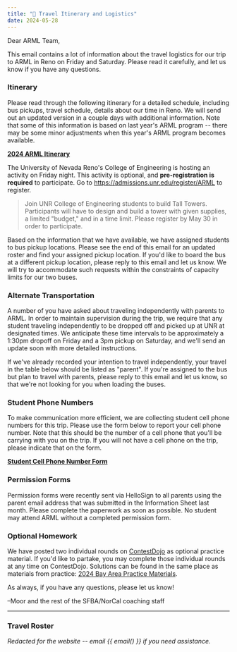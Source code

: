 ```yaml
---
title: "🚌 Travel Itinerary and Logistics"
date: 2024-05-28
---
```


Dear ARML Team,

This email contains a lot of information about the travel logistics for our trip
to ARML in Reno on Friday and Saturday. Please read it carefully, and let us
know if you have any questions.

### Itinerary

Please read through the following itinerary for a detailed schedule, including
bus pickups, travel schedule, details about our time in Reno. We will send out
an updated version in a couple days with additional information. Note that some
of this information is based on last year's ARML program -- there may be some
minor adjustments when this year's ARML program becomes available.

[**2024 ARML Itinerary**](https://drive.google.com/file/d/11g9xvPNLbPXW8MPVQNUxuQb-DbgFe4nh/view?usp=drive_link)

The University of Nevada Reno's College of Engineering is hosting an activity on
Friday night. This activity is optional, and **pre-registration is required** to
participate. Go to https://admissions.unr.edu/register/ARML to register.
> Join UNR College of Engineering students to build Tall Towers. Participants will have to design and build a tower with given supplies, a limited "budget," and in a time limit. Please register by May 30 in order to participate.

Based on the information that we have available, we have assigned students to
bus pickup locations. Please see the end of this email for an updated roster and
find your assigned pickup location. If you'd like to board the bus at a
different pickup location, please reply to this email and let us know. We will
try to accommodate such requests within the constraints of capacity limits for
our two buses.

### Alternate Transportation

A number of you have asked about traveling independently with parents to ARML. 
In order to maintain supervision during the trip, we require that any student
traveling independently to be dropped off and picked up at UNR at designated
times. We anticipate these time intervals to be approximately a 1:30pm dropoff
on Friday and a 3pm pickup on Saturday, and we'll send an update soon with more
detailed instructions.

If we've already recorded your intention to travel independently, your travel in
the table below should be listed as "parent". If you're assigned to the bus but
plan to travel with parents, please reply to this email and let us know, so that
we're not looking for you when loading the buses.

### Student Phone Numbers

To make communication more efficient, we are collecting student cell phone
numbers for this trip. Please use the form below to report your cell phone
number. Note that this should be the number of a cell phone that you'll be
carrying with you on the trip. If you will not have a cell phone on the trip,
please indicate that on the form.

[**Student Cell Phone Number Form**](https://forms.gle/gAC4iNcHXAuFBhx38)

### Permission Forms

Permission forms were recently sent via HelloSign to all parents using the
parent email address that was submitted in the Information Sheet last month.
Please complete the paperwork as soon as possible. No student may attend ARML
without a completed permission form.

### Optional Homework

We have posted two individual rounds on [ContestDojo](https://contestdojo.com/)
as optional practice material. If you'd like to partake, you may complete those
individual rounds at any time on ContestDojo. Solutions can be found in the same
place as materials from practice: 
[2024 Bay Area Practice Materials](https://docs.google.com/document/d/e/2PACX-1vQvyE8x4b_CAHITYO6Ojbx2-_x_i894HKU9upNXV8q5pNBjWpkV3hkVd0pyO3PRax8YyQ6qLMjLKGag/pub).

As always, if you have any questions, please let us know!

–Moor and the rest of the SFBA/NorCal coaching staff

---

### Travel Roster

*Redacted for the website -- email {{ email() }} if you need
assistance.*
